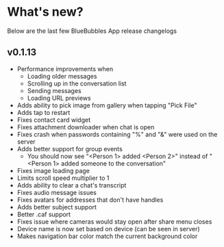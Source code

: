 # What's new?

Below are the last few BlueBubbles App release changelogs

## v0.1.13

- Performance improvements when
  - Loading older messages
  - Scrolling up in the conversation list
  - Sending messages
  - Loading URL previews
- Adds ability to pick image from gallery when tapping "Pick File"
- Adds tap to restart
- Fixes contact card widget
- Fixes attachment downloader when chat is open
- Fixes crash when passwords containing "%" and "&" were used on the server
- Adds better support for group events
  - You should now see "<Person 1> added <Person 2>" instead of "<Person 1> added someone to the conversation"
- Fixes image loading page
- Limits scroll speed multiplier to 1
- Adds ability to clear a chat's transcript
- Fixes audio message issues
- Fixes avatars for addresses that don't have handles
- Adds better subject support
- Better .caf support
- Fixes issue where cameras would stay open after share menu closes
- Device name is now set based on device (can be seen in server)
- Makes navigation bar color match the current background color
